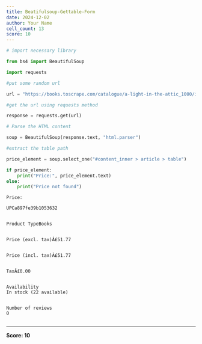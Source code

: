 ```yaml
---
title: Beatifulsoup-Gettable-Form
date: 2024-12-02
author: Your Name
cell_count: 13
score: 10
---
```


```python
# import necessary library
```


```python
from bs4 import BeautifulSoup
```


```python
import requests
```


```python
#put some random url
```


```python
url = "https://books.toscrape.com/catalogue/a-light-in-the-attic_1000/index.html"
```


```python
#get the url using requests method
```


```python
response = requests.get(url)
```


```python
# Parse the HTML content
```


```python
soup = BeautifulSoup(response.text, "html.parser")
```


```python
#extract the table path
```


```python
price_element = soup.select_one("#content_inner > article > table")
```


```python
if price_element:
    print("Price:", price_element.text)
else:
    print("Price not found")
```

    Price: 
    
    UPCa897fe39b1053632
    
    
    Product TypeBooks
    
    
    Price (excl. tax)Â£51.77
    
    
    Price (incl. tax)Â£51.77
    
    
    TaxÂ£0.00
    
    
    Availability
    In stock (22 available)
    
    
    Number of reviews
    0
    
    



```python

```


---
**Score: 10**
